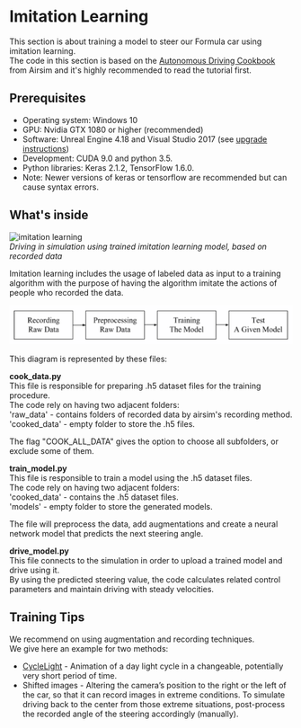 # Imitation Learning  

This section is about training a model to steer our Formula car using imitation learning.  
The code in this section is based on the [Autonomous Driving Cookbook](https://github.com/Microsoft/AutonomousDrivingCookbook/tree/master/AirSimE2EDeepLearning) from Airsim and it's highly recommended to read the tutorial first.  

## Prerequisites  
* Operating system: Windows 10  
* GPU: Nvidia GTX 1080 or higher (recommended)  
* Software: Unreal Engine 4.18 and Visual Studio 2017 (see [upgrade instructions](docs/unreal_upgrade.md))  
* Development: CUDA 9.0 and python 3.5.  
* Python libraries: Keras 2.1.2, TensorFlow 1.6.0.  
* Note: Newer versions of keras or tensorflow are recommended but can cause syntax errors.  
  
## What's inside  
  
![imitation learning](../../docs/images/imitation_learning_example.gif)  
*Driving in simulation using trained imitation learning model, based on recorded data*  

Imitation learning includes the usage of labeled data as input to a training algorithm with the purpose of having the algorithm imitate the actions of people who recorded the data.  

![diagram](../../docs/images/imitation_diagram.PNG)

This diagram is represented by these files:  

**cook_data.py**  
This file is responsible for preparing .h5 dataset files for the training procedure.  
The code rely on having two adjacent folders:  
'raw_data' - contains folders of recorded data by airsim's recording method.  
'cooked_data' - empty folder to store the .h5 files.  

The flag "COOK_ALL_DATA" gives the option to choose all subfolders, or exclude some of them.  

**train_model.py**  
This file is responsible to train a model using the .h5 dataset files.  
The code rely on having two adjacent folders:  
'cooked_data' - contains the .h5 dataset files.  
'models' - empty folder to store the generated models.  

The file will preprocess the data, add augmentations and create a neural network model that predicts the next steering angle.  

**drive_model.py**  
This file connects to the simulation in order to upload a trained model and drive using it.  
By using the predicted steering value, the code calculates related control parameters and maintain driving with steady velocities.

## Training Tips  
We recommend on using augmentation and recording techniques.  
We give here an example for two methods:  
- [CycleLight](../../docs/graphic_features.md) - Animation of a day light cycle in a changeable, potentially very short period of time.  
- Shifted images - Altering the camera’s position to the right or the left of the car, so that it can record images in extreme conditions. To simulate driving back to the center from those extreme situations, post-process the recorded angle of the steering accordingly (manually).  
